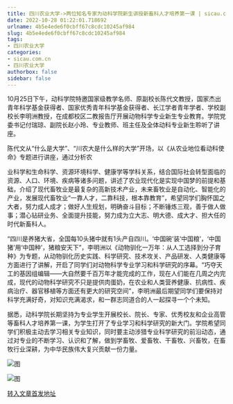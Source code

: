 ```yaml
---
title: 四川农业大学->两位知名专家为动科学院新生讲授新畜科人才培养第一课 | sicau.com.cn
date: 2022-10-28 01:22:01.718692
urlname: 4b5e4ede6f0cbff67c8cdc10245af984
slug: 4b5e4ede6f0cbff67c8cdc10245af984
tags: 
- 四川农业大学
categories:
- sicau.com.cn
- 四川农业大学
authorbox: false
sidebar: false
---
```

10月25日下午，动科学院特邀国家级教学名师、原副校长陈代文教授，国家杰出青年科学基金获得者、国家优秀青年科学基金获得者、长江学者青年学者、学校副校长李明洲教授，在成都校区二教报告厅开展动物科学专业新生专业教育。学院党委书记付瑞琼、副院长赵小玲、专业教师、班主任及全体动科专业新生聆听了讲座。

陈代文从“什么是大学”、“川农大是什么样的大学”开场，以《从农业地位看动科使命》专题进行讲座，通过分析农
<!--more-->
业科学和生命科学、资源环境科学、健康学等学科关系，结合国际社会转型面临的资源、人口、环境、疾病等诸多问题，讲述了农业现代化是实现中国梦的前提和基础，介绍了现代畜牧业是最复杂的高新技术产业，未来畜牧业是自动化、智能化的产业，发展现代畜牧业“一靠人才，二靠科技，根本靠教育”，希望同学们胸怀国之大者，努力成人成才；做好人生规划，明确奋斗目标；不断锤炼三观，善于做人做事；潜心钻研业务、全面提升技能，努力成为立大志、明大德、成大才、担大任的时代新畜科人。

“四川是养猪大省，全国每10头猪中就有1头产自四川。‘中国碗’装‘中国粮’，‘中国猪’用‘中国种’，猪粮安天下”，李明洲以《动物驯化一万年：从人工选择到分子育种》为专题，从动物驯化历史实践、科学研究、技术攻关、产品研发、人类健康等方面进行了讲解，开启了同学们对动物科学专业学习和科学研究的序幕。“巧夺天工的基因组编辑——大自然要千百万年才能完成的工作，现在人们能在几周之内完成，现代的动物科学研究不只是提供肉蛋奶，在农业和人类营养健康、抗病性、疾病治疗、器官移植等方面还有更大的研究空间”，李明洲最后期望同学们要保持对科学充满好奇，对知识充满渴求，和一群志同道合的人一起探寻一个个未知。

据悉，动科学院长期坚持为专业学生开展校长、院长、专家、优秀校友和企业高管等畜科人才培养第一课，为学生打开了专业学习和科学研究的新大门。学院希望同学们积极主动去学习相关专业知识，同时要主动涉猎专业科学研究的前沿动态，通过对专业的不断学习、认识和了解，做到学畜牧、爱畜牧、干畜牧、兴畜牧，在畜牧行业深耕，为中华民族伟大复兴贡献一份力量。

![图](https://news.sicau.edu.cn/__local/7/17/3E/F9C95AB87B29EA0F399EAA22095_BCB72DFA_29F46.jpg)

![图](https://news.sicau.edu.cn/__local/8/AF/62/7B8F1301316D2BBE1FB61119566_9F9C885E_386C1.jpg)

[转入文章首发地址](https://news.sicau.edu.cn/info/1078/69978.htm)